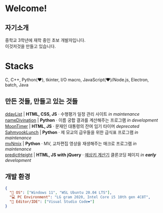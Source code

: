 
# Welcome!
## 자기소개
중학교 3학년에 재학 중인 초보 개발자입니다.   
이것저것을 만들고 있습니다.   

# Stacks
C, C++, Python(❤️), tkinter, I/O macro, JavaScript(❤️)/Node.js, Electron, batch, Java

## 만든 것들, 만들고 있는 것들
[ddayList](https://newbieleo.github.io/ddayList) | **HTML, CSS, JS** &#183; 수행평가 일정 관리 사이트 _in maintenance_   
[nameDivination](https://github.com/NewbieLeo/nameDivination) | **Python** &#183; 이름 궁합 결과를 계산해주는 프로그램 _in development_   
[MoonTimer](https://github.com/NewbieLeo/MoonTimer) | **HTML, JS** &#183; 문재인 대통령의 잔여 임기 타이머 _deprecated_   
[SahmyookLunch](https://github.com/NewbieLeo/SahmyookLunch) | **Python** &#183; 제 모교의 급우들을 위한 급식표 프로그램   _in maintenance_   
[mvNmix](https://github.com/NewbieLeo/mvNmix) | **Python** &#183; MV, 교차편집 영상을 재생해주는 매크로 프로그램   _in maintenance_   
[predictHeight](https://github.com/NewbieLeo/predictHeight) | **HTML, JS with jQuery** &#183;
[예상키 계산기](https://www.highki.com/kor/clinic/clinic0205.php) 클론코딩 페이지 _in **early** development_   
## 개발 환경
```json
{
  "💽 OS": ["Windows 11", "WSL Ubuntu 20.04 LTS"],    
  "💻 PC Environment": "LG gram 2020, Intel Core i5 10th gen 4C8T",    
  "📄 Editor/IDE": ["Visual Studio Code❤️"]
}
```

